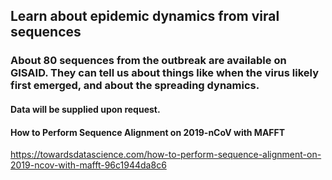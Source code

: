 ## Learn about epidemic dynamics from viral sequences

### About 80 sequences from the outbreak are available on GISAID. They can tell us about things like when the virus likely first emerged, and about the spreading dynamics.

#### Data will be supplied upon request.

#### How to Perform Sequence Alignment on 2019-nCoV with MAFFT

https://towardsdatascience.com/how-to-perform-sequence-alignment-on-2019-ncov-with-mafft-96c1944da8c6
